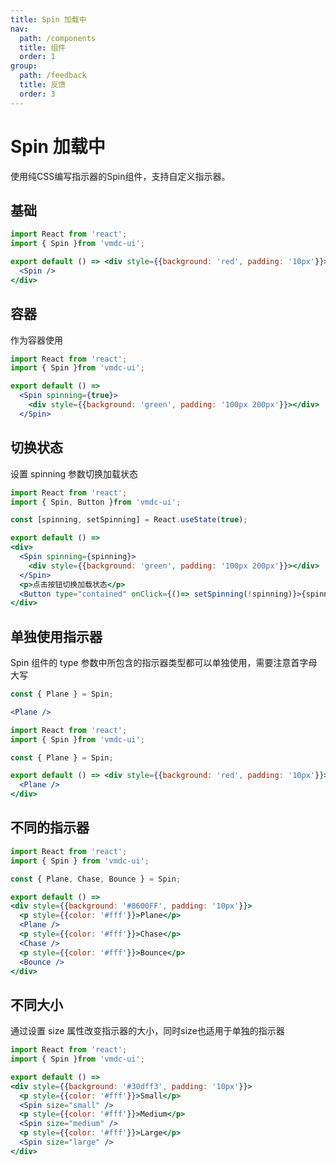 ```yaml
---
title: Spin 加载中
nav:
  path: /components
  title: 组件
  order: 1
group:
  path: /feedback
  title: 反馈
  order: 3
---
```


# Spin 加载中

使用纯CSS编写指示器的Spin组件，支持自定义指示器。

## 基础

```jsx
import React from 'react';
import { Spin }from 'vmdc-ui';

export default () => <div style={{background: 'red', padding: '10px'}}>
  <Spin />
</div>
```

## 容器

作为容器使用

```jsx
import React from 'react';
import { Spin }from 'vmdc-ui';

export default () =>
  <Spin spinning={true}>
    <div style={{background: 'green', padding: '100px 200px'}}></div>
  </Spin>
```

## 切换状态

设置 spinning 参数切换加载状态

```jsx
import React from 'react';
import { Spin, Button }from 'vmdc-ui';

const [spinning, setSpinning] = React.useState(true);

export default () =>
<div>
  <Spin spinning={spinning}>
    <div style={{background: 'green', padding: '100px 200px'}}></div>
  </Spin>
  <p>点击按钮切换加载状态</p>
  <Button type="contained" onClick={()=> setSpinning(!spinning)}>{spinning ? '加载中' : '加载完成'}</Button>
</div>
```

## 单独使用指示器

<Alert type="info">
  Spin 组件的 type 参数中所包含的指示器类型都可以单独使用，需要注意首字母大写
</Alert>

```jsx | pure
const { Plane } = Spin;

<Plane />
```

```jsx
import React from 'react';
import { Spin }from 'vmdc-ui';

const { Plane } = Spin;

export default () => <div style={{background: 'red', padding: '10px'}}>
  <Plane />
</div>
```

## 不同的指示器

```jsx
import React from 'react';
import { Spin } from 'vmdc-ui';

const { Plane, Chase, Bounce } = Spin;

export default () =>
<div style={{background: '#8600FF', padding: '10px'}}>
  <p style={{color: '#fff'}}>Plane</p>
  <Plane />
  <p style={{color: '#fff'}}>Chase</p>
  <Chase />
  <p style={{color: '#fff'}}>Bounce</p>
  <Bounce />
</div>
```

## 不同大小

<Alert type="info">
  通过设置 size 属性改变指示器的大小，同时size也适用于单独的指示器
</Alert>

```jsx
import React from 'react';
import { Spin }from 'vmdc-ui';

export default () =>
<div style={{background: '#30dff3', padding: '10px'}}>
  <p style={{color: '#fff'}}>Small</p>
  <Spin size="small" />
  <p style={{color: '#fff'}}>Medium</p>
  <Spin size="medium" />
  <p style={{color: '#fff'}}>Large</p>
  <Spin size="large" />
</div>
```

<API src="./Spin.tsx" />